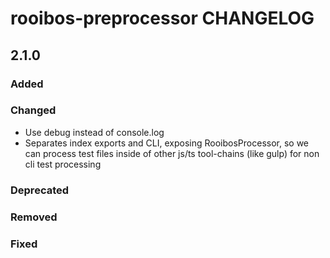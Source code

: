 # rooibos-preprocessor CHANGELOG

## 2.1.0

### Added

### Changed

 - Use debug instead of console.log
 - Separates index exports and CLI, exposing RooibosProcessor, so we can process test files inside of other js/ts tool-chains (like gulp) for non cli test processing

### Deprecated

### Removed

### Fixed

